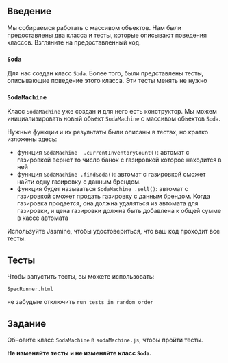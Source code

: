 ## Введение

Мы собираемся работать с массивом объектов. Нам были предоставлены два класса и тесты, которые описывают поведения классов. Взгляните на предоставленный код.

### `Soda`

Для нас создан класс `Soda`. Более того, были представлены тесты, описывающие поведение этого класса. Эти тесты менять не нужно

### `SodaMachine`

Класс `SodaMachine` уже создан и для него есть конструктор. Мы можем инициализировать новый обьект `SodaMachine` с массивом обьектов `Soda`.

Нужные функции и их результаты были описаны в тестах, но кратко изложены здесь:

- функция `SodaMachine  .currentInventoryCount()`: автомат с газировкой вернет то число банок с газировкой которое находится в ней
- функция `SodaMachine .findSoda()`: автомат с газировкой сможет найти одну газировку с данным брендом.
- функция будет называться `SodaMachine .sell()`: автомат с газировкой сможет продать газировку с данным брендом. Когда газировка продается, она должна удаляться из автомата для газировки, и цена газировки должна быть добавлена к общей сумме в кассе автомата

Используйте Jasmine, чтобы удостовериться, что ваш код проходит все тесты.

## Тесты

Чтобы запустить тесты, вы можете использовать:

`SpecRunner.html`

не забудьте отключить `run tests in random order`

## Задание

Обновите класс `SodaMachine` в `sodaMachine.js`, чтобы пройти тесты.

**Не изменяйте тесты и не изменяйте класс `Soda`.**
